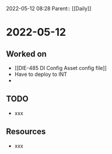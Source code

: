 2022-05-12 08:28
Parent:: [[Daily]]

# 2022-05-12

## Worked on

- [[DIE-485 DI Config Asset config file]]
- Have to deploy to INT
- 
## TODO

- xxx

## Resources

- xxx
